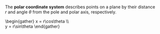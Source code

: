 The **polar coordinate system** describes points on a plane by their distance $r$ and angle $\theta$ from the pole and polar axis, respectively.

\begin{gather}
x = r\cos\theta \\\\\
y = r\sin\theta
\end{gather}